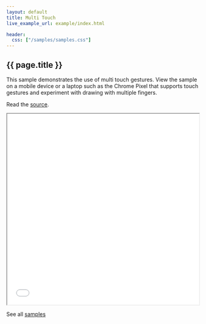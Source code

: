 ```yaml
---
layout: default
title: Multi Touch
live_example_url: example/index.html

header:
  css: ["/samples/samples.css"]
---
```


## {{ page.title }}

This sample demonstrates the use of multi touch gestures. View the sample on a
mobile device or a laptop such as the Chrome Pixel that supports touch
gestures and experiment with drawing with multiple fingers.

Read the
[source](https://github.com/dart-lang/sample-multi-touch).

<iframe class="running-app-frame"
        style="height:500px;width:100%;"
        src="{{page.live_example_url}}">
</iframe>

See all [samples](/samples/)

